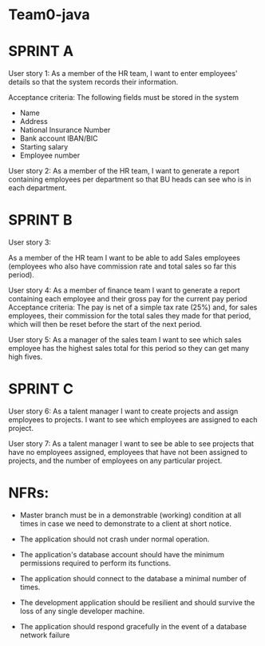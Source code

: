 # Team0-java

SPRINT A
========
User story 1:
As a member of the HR team,
I want to enter employees' details so that the system records their information.

Acceptance criteria:
The following fields must be stored in the system
 - Name
 - Address
 - National Insurance Number
 - Bank account IBAN/BIC
 - Starting salary  
 - Employee number

User story 2:
As a member of the HR team,
I want to generate a report containing employees per department
so that BU heads can see who is in each department.


SPRINT B
========
User story 3:

As a member of the HR team
I want to be able to add Sales employees (employees who also have commission rate and total sales so far this period).

User story 4:
As a member of finance team
I want to generate a report containing each employee and their gross pay for the current pay period
Acceptance criteria:
The pay is net of a simple tax rate (25%) and, for sales employees, their commission for the total sales they made for that period, which will then be reset before the start of the next period.

 
User story 5:
As a manager of the sales team
I want to see which sales employee has the highest sales total for this period so they can get many high fives.


SPRINT C
==========

User story 6:
As a talent manager
I want to create projects and assign employees to projects. I want to see which employees are assigned to each project.

User story 7:
As a talent manager
I want to see be able to see projects that have no employees assigned, employees that have not been assigned to projects, and the number of employees on any particular project.

NFRs:
====== 
- Master branch must be in a demonstrable (working) condition at all times in case we need to demonstrate to a client at short notice.

- The application should not crash under normal operation.

- The application's database account should have the minimum permissions required to perform its functions.

- The application should connect to the database a minimal number of times.

- The development application should be resilient and should survive the loss of any single developer machine.

- The application should respond gracefully in the event of a database network failure
